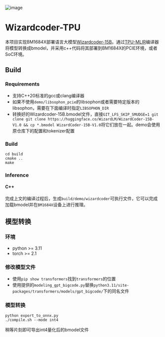 ![image](./assets/sophgo_chip.png)

# Wizardcoder-TPU

本项目实现BM1684X部署语言大模型[Wizardcoder-15B](https://huggingface.co/WizardLM/WizardCoder-15B-V1.0)。通过[TPU-MLIR](https://github.com/sophgo/tpu-mlir)编译器将模型转换成bmodel，并采用c++代码将其部署到BM1684X的PCIE环境，或者SoC环境。


## Build


### Requirements

- 支持C++20标准的gcc或clang编译器
- 如果不使用```demo/libsophon_pcie```的libsophon或者需要特定版本的libsophon，需要在下面编译时指定```LIBSOPHON_DIR```
- 转换好的Wizardcoder-15B.bmodel文件，直接```GIT_LFS_SKIP_SMUDGE=1 git clone git clone https://huggingface.co/WizardLM/WizardCoder-15B-V1.0 && cp *.bmodel WizardCoder-15B-V1.0```将它们放在一起。demo会使用原仓库下的配置和tokenizer配置

### Build

```shell
cd build
cmake .. 
make
```
### Inference

#### C++
完成上文的编译过程后，生成```build/demo/wizardcoder```可执行文件，它可以完成加载bmodel并在```BM1684X```设备上进行推理。


## 模型转换


### 环境
- python >= 3.11
- torch >= 2.1



### 修改模型文件

- 使用```pip show transformers```找到```transformers```的位置
- 使用提供的```modeling_gpt_bigcode.py```替换```python3.11/site-packages/transformers/models/gpt_bigcode/```下的同名文件


### 模型转换

```shell
python export_to_onnx.py
./compile.sh --mode int4
```
稍等片刻即可导出int4量化后的bmodel文件
